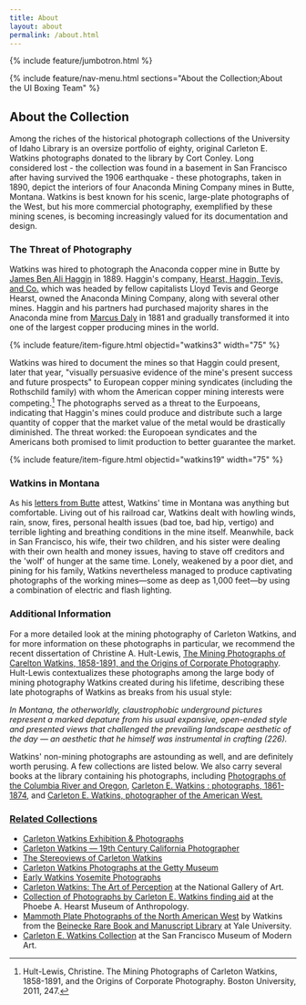 ```yaml
---
title: About
layout: about
permalink: /about.html
---
```

{% include feature/jumbotron.html %} 

{% include feature/nav-menu.html sections="About the Collection;About the UI Boxing Team" %} 

## About the Collection

Among the riches of the historical photograph collections of the University of Idaho Library is an oversize portfolio of eighty, original Carleton E. Watkins photographs donated to the library by Cort Conley. Long considered lost - the collection was found in a basement in San Francisco after having survived the 1906 earthquake - these photographs, taken in 1890, depict the interiors of four Anaconda Mining Company mines in Butte, Montana. Watkins is best known for his scenic, large-plate photographs of the West, but his more commercial photography, exemplified by these mining scenes, is becoming increasingly valued for its documentation and design. 

### The Threat of Photography

Watkins was hired to photograph the Anaconda copper mine in Butte by [James Ben Ali Haggin](https://en.wikipedia.org/wiki/James_Ben_Ali_Haggin) in 1889. Haggin's company, [Hearst, Haggin, Tevis, and Co.](https://en.wikipedia.org/wiki/Hearst,_Haggin,_Tevis_and_Co.) which was headed by fellow capitalists Lloyd Tevis and George Hearst, owned the Anaconda Mining Company, along with several other mines. Haggin and his partners had purchased majority shares in the Anaconda mine from [Marcus Daly](https://en.wikipedia.org/wiki/Marcus_Daly) in 1881 and gradually transformed it into one of the largest copper producing mines in the world. 

{% include feature/item-figure.html objectid="watkins3" width="75" %}

Watkins was hired to document the mines so that Haggin could present, later that year, "visually persuasive evidence of the mine's present success and future prospects" to European copper mining syndicates (including the Rothschild family) with whom the American copper mining interests were competing.[^1] The photographs served as a threat to the Eurpoeans, indicating that Haggin's mines could produce and distribute such a large quantity of copper that the market value of the metal would be drastically diminished. The threat worked: the Europoean syndicates and the Americans both promised to limit production to better guarantee the market.

{% include feature/item-figure.html objectid="watkins19" width="75" %}

### Watkins in Montana

As his <a id="show_5" href="letters.html">letters from Butte</a> attest, Watkins' time in Montana was anything but comfortable. Living out of his railroad car, Watkins dealt with howling winds, rain, snow, fires, personal health issues (bad toe, bad hip, vertigo) and terrible lighting and breathing conditions in the mine itself. Meanwhile, back in San Francisco, his wife, their two children, and his sister were dealing with their own health and money issues, having to stave off creditors and the 'wolf' of hunger at the same time. Lonely, weakened by a poor diet, and pining for his family, Watkins nevertheless managed to produce captivating photographs of the working mines—some as deep as 1,000 feet—by using a combination of electric and flash lighting.

### Additional Information

For a more detailed look at the mining photography of Carleton Watkins, and for more information on these photographs in particular, we recommend the recent dissertation of Christine A. Hult-Lewis, <a href="https://search.proquest.com/docview/880288205/abstract?accountid=14551">The Mining Photographs of Carelton Watkins, 1858-1891, and the Origins of Corporate Photography</a>. Hult-Lewis contextualizes these photographs among the large body of mining photography Watkins created during his lifetime, describing these late photographs of Watkins as breaks from his usual style:

*In Montana, the otherworldly, claustrophobic underground pictures represent a marked depature from his usual expansive, open-ended style and presented views that challenged the prevailing landscape aesthetic of the day — an aesthetic that he himself was instrumental in crafting (226).* 

Watkins' non-mining photographs are astounding as well, and are definitely worth perusing. A few collections are listed below. We also carry several books at the library containing his photographs, including <a href="https://uidaho.worldcat.org/oclc/5972889"> Photographs of the Columbia River and Oregon</a>, <a href="https://uidaho.worldcat.org/oclc/19397351">Carleton E. Watkins : photographs, 1861-1874</a>, and <a href="https://uidaho.worldcat.org/oclc/9197151">Carleton E. Watkins, photographer of the American West.

### Related Collections

- [Carleton Watkins Exhibition & Photographs](https://fraenkelgallery.com/artists/carleton-watkins)
- [Carleton Watkins — 19th Century California Photographer](https://CPRR.org/Museum/Stereo_World/Watkins/)
- [The Stereoviews of Carleton Watkins](https://www.carletonwatkins.org/)
- [Carleton Watkins Photographs at the Getty Museum](https://www.getty.edu/art/gettyguide/artMakerDetails?maker=1989)
- [Early Watkins Yosemite Photographs](https://www.yosemite.ca.us/library/watkins/)
- [Carleton Watkins: The Art of Perception](https://www.nga.gov/exhibitions/2000/watkins.html) at the National Gallery of Art.
- [Collection of Photographs by Carleton E. Watkins finding aid](https://oac.cdlib.org/findaid/ark:/13030/tf2x0nb5r3/admin/) at the Phoebe A. Hearst Museum of Anthropology.
- [Mammoth Plate Photographs of the North American West](https://beinecke.library.yale.edu/collections/highlights/mammoth-plate-photographs-north-american-west) by Watkins from the [Beinecke Rare Book and Manuscript Library](https://www.library.yale.edu/beinecke/) at Yale University.
- [Carleton E. Watkins Collection](https://www.sfmoma.org/artist/Carleton_E._Watkins/) at the San Francisco Museum of Modern Art.

[^1]: Hult-Lewis, Christine. The Mining Photographs of Carleton Watkins, 1858-1891, and the Origins of Corporate Photography. Boston University, 2011, 247.

<div class="clearfix"></div>

